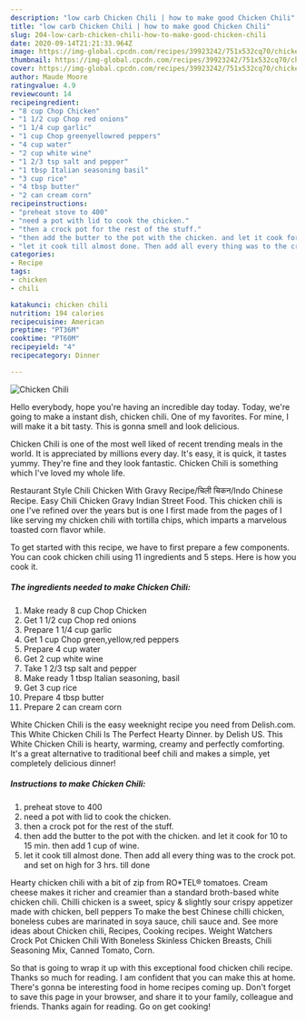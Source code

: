 ```yaml
---
description: "low carb Chicken Chili | how to make good Chicken Chili"
title: "low carb Chicken Chili | how to make good Chicken Chili"
slug: 204-low-carb-chicken-chili-how-to-make-good-chicken-chili
date: 2020-09-14T21:21:33.964Z
image: https://img-global.cpcdn.com/recipes/39923242/751x532cq70/chicken-chili-recipe-main-photo.jpg
thumbnail: https://img-global.cpcdn.com/recipes/39923242/751x532cq70/chicken-chili-recipe-main-photo.jpg
cover: https://img-global.cpcdn.com/recipes/39923242/751x532cq70/chicken-chili-recipe-main-photo.jpg
author: Maude Moore
ratingvalue: 4.9
reviewcount: 14
recipeingredient:
- "8 cup Chop Chicken"
- "1 1/2 cup Chop red onions"
- "1 1/4 cup garlic"
- "1 cup Chop greenyellowred peppers"
- "4 cup water"
- "2 cup white wine"
- "1 2/3 tsp salt and pepper"
- "1 tbsp Italian seasoning basil"
- "3 cup rice"
- "4 tbsp butter"
- "2 can cream corn"
recipeinstructions:
- "preheat stove to 400"
- "need a pot with lid to cook the chicken."
- "then a crock pot for the rest of the stuff."
- "then add the butter to the pot with the chicken. and let it cook for 10 to 15 min. then add 1 cup of wine."
- "let it cook till almost done. Then add all every thing was to the crock pot. and set on high  for 3 hrs. till done"
categories:
- Recipe
tags:
- chicken
- chili

katakunci: chicken chili 
nutrition: 194 calories
recipecuisine: American
preptime: "PT36M"
cooktime: "PT60M"
recipeyield: "4"
recipecategory: Dinner

---
```



![Chicken Chili](https://img-global.cpcdn.com/recipes/39923242/751x532cq70/chicken-chili-recipe-main-photo.jpg)

Hello everybody, hope you're having an incredible day today. Today, we're going to make a instant dish, chicken chili. One of my favorites. For mine, I will make it a bit tasty. This is gonna smell and look delicious.

Chicken Chili is one of the most well liked of recent trending meals in the world. It is appreciated by millions every day. It's easy, it is quick, it tastes yummy. They're fine and they look fantastic. Chicken Chili is something which I've loved my whole life.

Restaurant Style Chili Chicken With Gravy Recipe/चिली चिकन/Indo Chinese Recipe. Easy Chili Chicken Gravy Indian Street Food. This chicken chili is one I&#39;ve refined over the years but is one I first made from the pages of I like serving my chicken chili with tortilla chips, which imparts a marvelous toasted corn flavor while.


To get started with this recipe, we have to first prepare a few components. You can cook chicken chili using 11 ingredients and 5 steps. Here is how you cook it.

<!--inarticleads1-->

##### The ingredients needed to make Chicken Chili:

1. Make ready 8 cup Chop Chicken
1. Get 1 1/2 cup Chop red onions
1. Prepare 1 1/4 cup garlic
1. Get 1 cup Chop green,yellow,red peppers
1. Prepare 4 cup water
1. Get 2 cup white wine
1. Take 1 2/3 tsp salt and pepper
1. Make ready 1 tbsp Italian seasoning, basil
1. Get 3 cup rice
1. Prepare 4 tbsp butter
1. Prepare 2 can cream corn


White Chicken Chili is the easy weeknight recipe you need from Delish.com. This White Chicken Chili Is The Perfect Hearty Dinner. by Delish US. This White Chicken Chili is hearty, warming, creamy and perfectly comforting. It&#39;s a great alternative to traditional beef chili and makes a simple, yet completely delicious dinner! 

<!--inarticleads2-->

##### Instructions to make Chicken Chili:

1. preheat stove to 400
1. need a pot with lid to cook the chicken.
1. then a crock pot for the rest of the stuff.
1. then add the butter to the pot with the chicken. and let it cook for 10 to 15 min. then add 1 cup of wine.
1. let it cook till almost done. Then add all every thing was to the crock pot. and set on high  for 3 hrs. till done


Hearty chicken chili with a bit of zip from RO*TEL® tomatoes. Cream cheese makes it richer and creamier than a standard broth-based white chicken chili. Chilli chicken is a sweet, spicy &amp; slightly sour crispy appetizer made with chicken, bell peppers To make the best Chinese chilli chicken, boneless cubes are marinated in soya sauce, chili sauce and. See more ideas about Chicken chili, Recipes, Cooking recipes. Weight Watchers Crock Pot Chicken Chili With Boneless Skinless Chicken Breasts, Chili Seasoning Mix, Canned Tomato, Corn. 

So that is going to wrap it up with this exceptional food chicken chili recipe. Thanks so much for reading. I am confident that you can make this at home. There's gonna be interesting food in home recipes coming up. Don't forget to save this page in your browser, and share it to your family, colleague and friends. Thanks again for reading. Go on get cooking!

